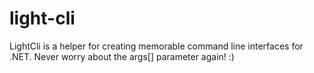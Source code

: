 # light-cli
LightCli is a helper for creating memorable command line interfaces for .NET. Never worry about the args[] parameter again! :)
